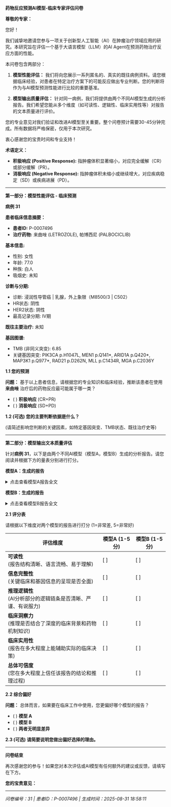 **药物反应预测AI模型-临床专家评估问卷**

**尊敬的专家：**

您好！

我们诚挚地邀请您参与一项关于创新型人工智能（AI）在肿瘤治疗领域应用的研究。本研究旨在评估一个基于大语言模型（LLM）的AI Agent在预测药物治疗反应方面的性能。

本问卷包含两部分：

1. **模型性能评估：** 我们将向您展示一系列匿名的、真实的既往病例资料。请您根据临床经验，对患者在特定治疗方案下的可能反应做出专业判断。您的判断将作为与AI模型预测性能进行比较的重要基准。

2. **模型输出质量评估：** 针对同一病例，我们将提供由两个不同AI模型生成的分析报告。我们希望您能从多个维度（如可读性、逻辑性、临床实用性等）对报告的文本质量进行评价。

您的专业意见对我们验证和改进AI模型至关重要。整个问卷预计需要30-45分钟完成。所有数据将严格保密，仅用于本次研究。

衷心感谢您的宝贵时间和专业支持！

**术语定义：**

- **积极响应 (Positive Response):** 指肿瘤体积显著缩小，对应完全缓解（CR）或部分缓解（PR）。
- **消极响应 (Negative Response):** 指肿瘤体积未缩小或继续增大，对应疾病稳定（SD）或疾病进展（PD）。

---

**第一部分：模型性能评估 - 临床预测**

**病例 31**

**患者临床信息摘要：**

- **患者ID:** P-0007496
- **治疗药物:** 来曲唑 (LETROZOLE), 帕博西尼 (PALBOCICLIB)

**基本信息:**
- 性别: 女性
- 年龄: 77.0
- 种族: 白人
- 吸烟史: 未知

**诊断与分期:**
- 诊断: 浸润性导管癌 | 乳腺，外上象限（M8500/3 | C502）
- HR状态: 阴性
- HER2状态: 阴性
- 最高记录分期: IV期

**既往主要治疗:**
未知

**基因图谱:**
- TMB (非同义突变): 6.85
- 关键基因突变: PIK3CA p.H1047L, MEN1 p.Q141*, ARID1A p.Q420*, MAP3K1 p.Q977*, RAD21 p.D262N, MLL p.C1434R, MGA p.C2036Y

**1.1 您的预测**

**问题：** 基于以上患者信息，请根据您的专业知识和临床经验，推断该患者在使用 **来曲唑** 治疗后的药物反应最可能属于哪一类？

- ( ) **积极响应** (CR+PR)
- ( ) **消极响应** (SD+PD)

**1.2 (可选) 您的主要判断依据是什么？**

(请简述影响您判断的关键因素，如特定基因突变、TMB状态、既往治疗史等)

---

**第二部分：模型输出文本质量评估**

针对**病例 31**，以下是由两个不同AI模型（模型A，模型B）生成的分析报告。请您阅读并根据下方的量表分别进行打分。

**模型A：生成的报告**

<details>
<summary>点击查看模型A报告全文</summary>

**精准肿瘤学报告**  

**1. 患者与治疗信息**  
- **患者ID:** P-0007496  
- **治疗药物:** 来曲唑 (LETROZOLE), 帕博西尼 (PALBOCICLIB)  

**2. 药物信息**  
- **来曲唑 (LETROZOLE)**  
  - *描述:* 口服非甾体II型芳香化酶抑制剂。  
  - *作用机制:* 抑制芳香化酶，减少雌激素合成。  

- **帕博西尼 (PALBOCICLIB)**  
  - *描述:* 靶向细胞周期机制的哌嗪吡啶并嘧啶类化合物。  
  - *作用机制:* 通过结合ATP口袋抑制CDK4/6（IC50: 9–15 nmol/L）。  

**3. 临床与诊断信息**  
- **人口统计学:** 女性，77.0岁，白人，非西班牙裔。  
- **吸烟史:** 未知。  
- **分期:** IV期（远处转移）。  
- **生物标志物:**  
  - CEA: 19.3 ng/mL（治疗前4天）。  
  - CA 15-3: 625 U/mL（治疗前4天）。  
- **受体状态:** HR阴性，HER2阴性。  
- **诊断:** 浸润性导管癌（乳腺，外上象限；M8500/3 | C502）。  

**4. 样本与基因图谱**  
- **样本:** P-0007496-T01-IM5（原发乳腺肿瘤，治疗前13天）。  
- **癌症类型:** 乳腺浸润性导管癌。  
- **基因组特征:**  
  - MSI: 稳定（评分: 0.0）。  
  - TMB: 6.85（非同义突变）。  
- **突变:**  
  - PIK3CA p.H1047L, MEN1 p.Q141*, ARID1A p.Q420*, MAP3K1 p.Q977*, RAD21 p.D262N, MLL p.C1434R, MGA p.C2036Y。  
- **结构变异:** 未检出。  

**5. AI生成分析**  
**预测治疗反应评分:** 0.620 / 1.0  
（分数越接近1，表示完全缓解的可能性越高。）  

**推理依据**  
1. **基因组因素:**  
   - *PIK3CA p.H1047L:* 可能激活生长通路，潜在降低内分泌治疗敏感性。联合CDK4/6抑制剂可能缓解此效应。  
   - *HR阴性状态:* 尽管缺乏激素受体依赖性，来曲唑的雌激素抑制仍具意义。  
   - *低TMB (6.85):* 提示基因组稳定性，可能更倾向于靶向治疗而非免疫治疗。  
   - *ARID1A突变:* 间接表观遗传效应可能改变药物敏感性。  

2. **临床决定因素:**  
   - *IV期疾病:* 需强化系统治疗，联合方案至关重要。  
   - *无既往用药:* 降低交叉耐药风险，但需密切监测。  

**注:** 该分数反映了AI模型基于现有遗传和临床数据的评估。建议进行临床验证。

</details>

**模型B：生成的报告**

<details>
<summary>点击查看模型B报告全文</summary>

**精准肿瘤学报告**  

**1. 患者与治疗信息**  

- **患者ID:** P-0007496  
- **治疗药物:** 来曲唑 (LETROZOLE), 哌柏西利 (PALBOCICLIB)  

**2. 药物信息**  

**来曲唑 (LETROZOLE)**  

- **描述:** 来曲唑（CGS 20267）是一种口服非甾体类II型芳香化酶抑制剂，最早于1990年文献报道。  
- **作用机制:** 来曲唑是一种非甾体类II型芳香化酶抑制剂。  

**哌柏西利 (PALBOCICLIB)**  

- **描述:** 哌柏西利是一种作用于细胞周期机制的哌嗪吡啶并嘧啶类化合物。  
- **作用机制:** 哌柏西利是一种细胞周期蛋白依赖性激酶4/6（CDK4/6）抑制剂，通过结合ATP口袋发挥作用，其IC50值为9-15 nmol/L。  

**3. 临床与诊断信息**  

- **性别:** 女性  
- **年龄:** 77.0  
- **种族:** 白人  
- **族裔:** 非西班牙裔；非拉丁裔  
- **吸烟史:** 未知  
- **分期（最高记录）:** IV期  
- **既往用药状态:** 无  
- **HR状态:** 阴性  
- **HER2状态:** 阴性  
- **诊断:** 浸润性导管癌 | 乳腺，外上象限（M8500/3 | C502）  
- **AJCC分期:** IV  
- **临床组别:** 4  
- **病理组别:** 4  
- **衍生分期:** IV期  
- **摘要:** 远处转移  

**4. 样本与基因图谱**  

- **样本ID:** P-0007496-T01-IM5（治疗前13天）  
- **癌症类型:** 乳腺癌  
- **癌症详细类型:** 乳腺浸润性导管癌  
- **原发部位:** 乳腺  
- **样本类型:** 原发  
- **MSI状态:** 微卫星稳定 (MSS)  
- **MSI评分:** 0.0  
- **MSI类型:** 稳定  
- **TMB (非同义突变):** 6.85  
- **基因突变:** PIK3CA p.H1047L, MEN1 p.Q141*, ARID1A p.Q420*, MAP3K1 p.Q977*, RAD21 p.D262N, MLL p.C1434R, MGA p.C2036Y  
- **结构变异:** 未检测到结构变异  

**5. AI生成分析**  

**预测治疗反应评分:** 0.459 / 1.0  
（分数越接近1，表示积极响应的可能性越高。）  

**推理依据**  

- **PIK3CA突变影响:** PIK3CA p.H1047L突变是乳腺癌中已知的致癌驱动突变，通过激活PI3K/AKT/mTOR通路绕过雌激素受体（ER）信号传导，导致对来曲唑等内分泌治疗耐药，从而削弱哌柏西利/来曲唑联合治疗的获益。  
- **HR阴性状态:** 患者HR阴性（ER/PR/AR阴性）状态消除了来曲唑的主要作用机制，因为此类肿瘤的生长不依赖雌激素。哌柏西利在HR阴性肿瘤中疗效较差，因其依赖替代生长通路（如PI3K/AKT）。  
- **晚期分期与高生物标志物:** IV期疾病伴随CEA（19.3 ng/ml）和CA 15-3（625 Units/ml）升高，提示肿瘤生物学行为侵袭性强且负荷高，通常与较差的药物反应相关。HER2无扩增及存在多基因突变（如ARID1A、MAP3K1）表明基因组不稳定性，降低了对CDK4/6抑制剂的敏感性。  
- **TMB与MSI状态:** 低TMB（6.85）和微卫星稳定（MSS）提示免疫治疗反应可能性低，尽管这与来曲唑/哌柏西利疗效无关。缺乏可干预突变进一步支持低评分。  

**注:** 该评分反映了缺乏预测该联合治疗方案获益的分子驱动因素，尽管存在其他突变（如RAD21、MLL），但这些突变与该方案无直接相关性。建议进行临床验证。

</details>

**2.1 评分表**

请根据以下维度对两个模型的报告进行打分 (1=非常差, 5=非常好)

| **评估维度** | **模型A (1-5分)** | **模型B (1-5分)** |
|-------------|------------------|------------------|
| **可读性**<br>(报告结构清晰、语言流畅、易于理解) | [ ] | [ ] |
| **信息完整性**<br>(关键临床和基因信息的呈现是否全面) | [ ] | [ ] |
| **推理逻辑性**<br>(AI分析部分的逻辑链条是否清晰、严谨、有说服力) | [ ] | [ ] |
| **临床洞察力**<br>(推理是否结合了深度的临床背景和药物机制知识) | [ ] | [ ] |
| **临床实用性**<br>(报告在多大程度上能辅助实际的临床决策) | [ ] | [ ] |
| **总体可信度**<br>(您在多大程度上信任该报告的结论和推理过程) | [ ] | [ ] |

**2.2 综合偏好**

**问题：** 总体而言，如果要在临床工作中使用，您更偏好哪个模型的报告？

- ( ) **模型 A**
- ( ) **模型 B**
- ( ) **两者无明显差异**

**2.3 (可选) 请简要说明您做出偏好选择的理由。**

---

**问卷结束**

再次感谢您的参与！如果您对本次评估或AI模型有任何额外的建议或反馈，请填写在下方。

**您的宝贵意见：**

---

*问卷编号：31 | 患者ID：P-0007496 | 生成时间：2025-08-31 18:58:11*
